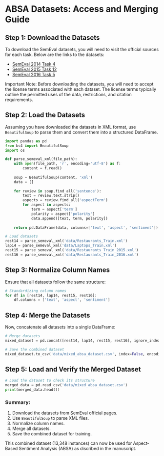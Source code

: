 # ABSA Datasets: Access and Merging Guide

## Step 1: Download the Datasets
To download the SemEval datasets, you will need to visit the official sources for each task. Below are the links to the datasets:
- [SemEval 2014 Task 4](https://alt.qcri.org/semeval2014/task4/)
- [SemEval 2015 Task 12](https://alt.qcri.org/semeval2015/task12/)
- [SemEval 2016 Task 5](https://alt.qcri.org/semeval2016/task5/)

Important Note:
Before downloading the datasets, you will need to accept the license terms associated with each dataset. The license terms typically outline the permitted uses of the data, restrictions, and citation requirements.


## Step 2: Load the Datasets
Assuming you have downloaded the datasets in XML format, use `BeautifulSoup` to parse them and convert them into a structured DataFrame.

```python
import pandas as pd
from bs4 import BeautifulSoup
import os

def parse_semeval_xml(file_path):
    with open(file_path, 'r', encoding='utf-8') as f:
        content = f.read()
    
    soup = BeautifulSoup(content, 'xml')
    data = []
    
    for review in soup.find_all('sentence'):
        text = review.text.strip()
        aspects = review.find_all('aspectTerm')
        for aspect in aspects:
            term = aspect['term']
            polarity = aspect['polarity']
            data.append([text, term, polarity])
    
    return pd.DataFrame(data, columns=['text', 'aspect', 'sentiment'])

# Load datasets
rest14 = parse_semeval_xml('data/Restaurants_Train.xml')
lap14 = parse_semeval_xml('data/Laptops_Train.xml')
rest15 = parse_semeval_xml('data/Restaurants_Train_2015.xml')
rest16 = parse_semeval_xml('data/Restaurants_Train_2016.xml')
```

## Step 3: Normalize Column Names
Ensure that all datasets follow the same structure:

```python
# Standardizing column names
for df in [rest14, lap14, rest15, rest16]:
    df.columns = ['text', 'aspect', 'sentiment']
```

## Step 4: Merge the Datasets
Now, concatenate all datasets into a single DataFrame:

```python
# Merge datasets
mixed_dataset = pd.concat([rest14, lap14, rest15, rest16], ignore_index=True)

# Save the combined dataset
mixed_dataset.to_csv('data/mixed_absa_dataset.csv', index=False, encoding='utf-8')
```

## Step 5: Load and Verify the Merged Dataset

```python
# Load the dataset to check its structure
merged_data = pd.read_csv('data/mixed_absa_dataset.csv')
print(merged_data.head())
```

### Summary:
1. Download the datasets from SemEval official pages.
2. Use `BeautifulSoup` to parse XML files.
3. Normalize column names.
4. Merge all datasets.
5. Save the combined dataset for training.

This combined dataset (13,348 instances) can now be used for Aspect-Based Sentiment Analysis (ABSA) as discribed in the manuscript.
